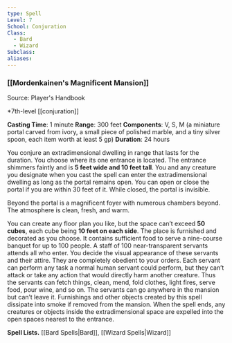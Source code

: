 ```yaml
---
type: Spell
Level: 7
School: Conjuration
Class:
  - Bard
  - Wizard
Subclass:
aliases:
---
```

### [[Mordenkainen's Magnificent Mansion]]

Source: Player's Handbook

*7th-level [[conjuration]]

**Casting Time**: 1 minute
**Range**: 300 feet
**Components**: V, S, M (a miniature portal carved from ivory, a small piece of polished marble, and a tiny silver spoon, each item worth at least 5 gp)
**Duration**: 24 hours

You conjure an extradimensional dwelling in range that lasts for the duration. You choose where its one entrance is located. The entrance shimmers faintly and is **5 feet wide and 10 feet tall**. You and any creature you designate when you cast the spell can enter the extradimensional dwelling as long as the portal remains open. You can open or close the portal if you are within 30 feet of it. While closed, the portal is invisible.

Beyond the portal is a magnificent foyer with numerous chambers beyond. The atmosphere is clean, fresh, and warm.

You can create any floor plan you like, but the space can’t exceed **50 cubes**, each cube being **10 feet on each side**. The place is furnished and decorated as you choose. It contains sufficient food to serve a nine-course banquet for up to 100 people. A staff of 100 near-transparent servants attends all who enter. You decide the visual appearance of these servants and their attire. They are completely obedient to your orders. Each servant can perform any task a normal human servant could perform, but they can’t attack or take any action that would directly harm another creature. Thus the servants can fetch things, clean, mend, fold clothes, light fires, serve food, pour wine, and so on. The servants can go anywhere in the mansion but can’t leave it. Furnishings and other objects created by this spell dissipate into smoke if removed from the mansion. When the spell ends, any creatures or objects inside the extradimensional space are expelled into the open spaces nearest to the entrance.

**Spell Lists.** [[Bard Spells|Bard]], [[Wizard Spells|Wizard]] 